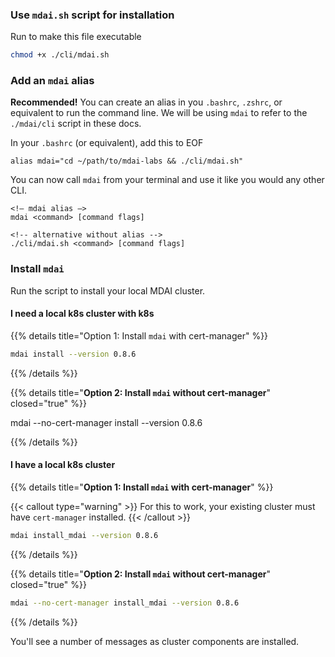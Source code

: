### Use `mdai.sh` script for installation

Run to make this file executable

```bash
chmod +x ./cli/mdai.sh
```

### Add an `mdai` alias

**Recommended!**  You can create an alias in you `.bashrc`, `.zshrc`, or equivalent to run the command line. We will be using `mdai` to refer to the `./mdai/cli` script in these docs.

In your `.bashrc` (or equivalent), add this to EOF

```
alias mdai="cd ~/path/to/mdai-labs && ./cli/mdai.sh"
```

You can now call `mdai` from your terminal and use it like you would any other CLI.

```
<!– mdai alias –>
mdai <command> [command flags]

<!-- alternative without alias -->
./cli/mdai.sh <command> [command flags]
````


### Install `mdai`

Run the script to install your local MDAI cluster.

#### I need a local k8s cluster with k8s

{{% details title="Option 1: Install `mdai` with cert-manager" %}}

  ```bash
  mdai install --version 0.8.6
  ```

{{% /details %}}


{{% details title="**Option 2: Install `mdai` without cert-manager**" closed="true" %}}

  mdai --no-cert-manager install --version 0.8.6

{{% /details %}}


#### I have a local k8s cluster


{{% details title="**Option 1: Install `mdai` with cert-manager**" %}}

  {{< callout type="warning" >}}
    For this to work, your existing cluster must have `cert-manager` installed.
  {{< /callout >}}

  ```bash
  mdai install_mdai --version 0.8.6
  ```

{{% /details %}}


{{% details title="**Option 2: Install `mdai` without cert-manager**" closed="true" %}}

  ```bash
  mdai --no-cert-manager install_mdai --version 0.8.6
  ```

{{% /details %}}


You'll see a number of messages as cluster components are installed.
